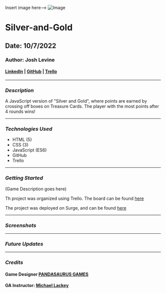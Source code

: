 Insert image here--> ![Image]()

<!-- ![Image](https://cdn.shopify.com/s/files/1/0064/9972/9490/products/Silver-Gold-Primary_600x.jpg?v=1638307291) -->

# Silver-and-Gold

## Date: 10/7/2022

### Author: Josh Levine

#### [LinkedIn](www.linkedin.com/in/joshua-levine-43b076233) | [GitHub](https://github.com/jadlevine) | [Trello](https://trello.com/u/joshualevine17/boards)

---

### **_Description_**

A JavaScript version of "Silver and Gold", where points are earned by crossing off boxes on Treasure Cards. The player with the most points after 4 rounds wins!

---

### **_Technologies Used_**

- HTML (5)
- CSS (3)
- JavaScript (ES6)
- GitHub
- Trello

---

### **_Getting Started_**

(Game Description goes here)

Th project was organized using Trello. The board can be found [here](https://trello.com/b/msb0rZe6)

The project was deployed on Surge, and can be found [here](https://surge.sh/)

---

### **_Screenshots_**

---

### **_Future Updates_**

---

### **_Credits_**

#### Game Designer [PANDASAURUS GAMES](https://pandasaurusgames.com/)

#### GA Instructor: [Michael Lackey](https://michaellackey.com/)
